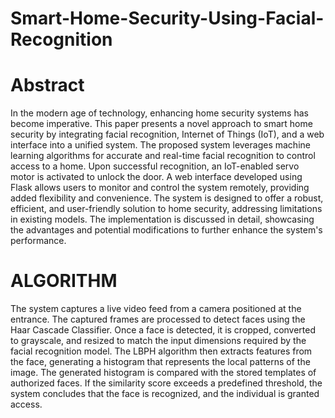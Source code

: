 # Smart-Home-Security-Using-Facial-Recognition
# Abstract
In the modern age of technology, enhancing home security systems has become imperative. This paper presents a novel approach to smart home security by integrating facial recognition, Internet of Things (IoT), and a web interface into a unified system. The proposed system leverages machine learning algorithms for accurate and real-time facial recognition to control access to a home. Upon successful recognition, an IoT-enabled servo motor is activated to unlock the door. A web interface developed using Flask allows users to monitor and control the system remotely, providing added flexibility and convenience. The system is designed to offer a robust, efficient, and user-friendly solution to home security, addressing limitations in existing models. The implementation is discussed in detail, showcasing the advantages and potential modifications to further enhance the system's performance.

# ALGORITHM
The system captures a live video feed from a camera positioned at the entrance. The captured frames are processed to detect faces using the Haar Cascade Classifier. Once a face is detected, it is cropped, converted to grayscale, and resized to match the input dimensions required by the facial recognition model. The LBPH algorithm then extracts features from the face, generating a histogram that represents the local patterns of the image. The generated histogram is compared with the stored templates of authorized faces. If the similarity score exceeds a predefined threshold, the system concludes that the face is recognized, and the individual is granted access.

